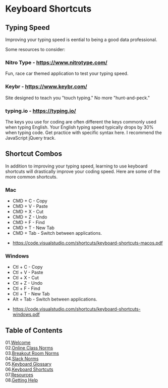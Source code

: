 # Keyboard Shortcuts

## Typing Speed
Improving your typing speed is eential to being a good data professional. 

Some resources to consider: 

### Nitro Type - https://www.nitrotype.com/
Fun, race car themed application to test your typing speed. 

### Keybr - https://www.keybr.com/
Site designed to teach you "touch typing." No more "hunt-and-peck." 

### typing.io - https://typing.io/
The keys you use for coding are often different the keys commonly used when typing English. Your English typing speed typically drops by 30% when typing code. Get practice with specific syntax here. I recommend the JavaScript jQuery track.

## Shortcut Combos
In addition to improving your typing speed, learning to use keyboard shortcuts will drastically improve your coding speed. Here are some of the more common shortcuts. 

### Mac

* CMD + C - Copy
* CMD + V - Paste
* CMD + X - Cut
* CMD + Z - Undo
* CMD + F - Find
* CMD + T - New Tab
* CMD + Tab - Switch between applications. 

- https://code.visualstudio.com/shortcuts/keyboard-shortcuts-macos.pdf

### Windows

* Ctl + C - Copy
* Ctl + V - Paste
* Ctl + X - Cut
* Ctl + Z - Undo
* Ctl + F - Find
* Ctl + T - New Tab
* Alt + Tab - Switch between applications. 

- https://code.visualstudio.com/shortcuts/keyboard-shortcuts-windows.pdf


## Table of Contents

01.[Welcome](01-Welcome.md)<br>
02.[Online Class Norms](02-Online-Class-Norms.md)<br>
03.[Breakout Room Norms](03-Breakout-Room-Norms.md)<br>
04.[Slack Norms](04-Slack-Norms.md)<br>
05.[Keyboard Glossary](05-Keyboard-Glossary.md)<br>
06.[Keyboard Shortcuts](06-Keyboard-Shortcuts.md)<br>
07.[Resources](07-Resources.md)<br>
08.[Getting Help](08-Getting-Help.md)<br>